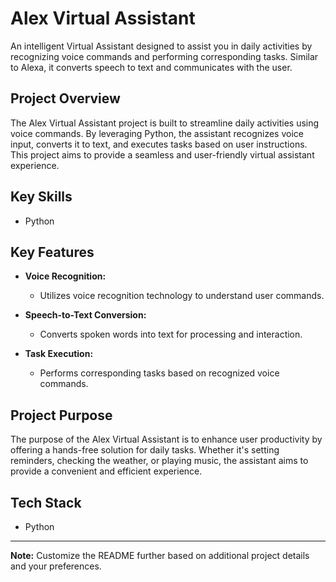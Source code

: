 # Alex Virtual Assistant

An intelligent Virtual Assistant designed to assist you in daily activities by recognizing voice commands and performing corresponding tasks. Similar to Alexa, it converts speech to text and communicates with the user.

## Project Overview

The Alex Virtual Assistant project is built to streamline daily activities using voice commands. By leveraging Python, the assistant recognizes voice input, converts it to text, and executes tasks based on user instructions. This project aims to provide a seamless and user-friendly virtual assistant experience.

## Key Skills
- Python

## Key Features

- **Voice Recognition:**
  - Utilizes voice recognition technology to understand user commands.

- **Speech-to-Text Conversion:**
  - Converts spoken words into text for processing and interaction.

- **Task Execution:**
  - Performs corresponding tasks based on recognized voice commands.

## Project Purpose

The purpose of the Alex Virtual Assistant is to enhance user productivity by offering a hands-free solution for daily tasks. Whether it's setting reminders, checking the weather, or playing music, the assistant aims to provide a convenient and efficient experience.

## Tech Stack

- Python

---

**Note:** Customize the README further based on additional project details and your preferences.

